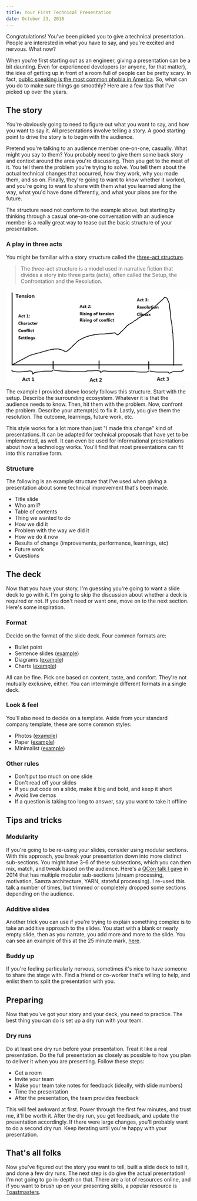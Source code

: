 ```yaml
---
title: Your First Technical Presentation
date: October 23, 2018
---
```


Congratulations! You've been picked you to give a technical presentation. People are interested in what you have to say, and you're excited and nervous. What now?

When you're first starting out as an engineer, giving a presentation can be a bit daunting. Even for experienced developers (or anyone, for that matter), the idea of getting up in front of a room full of people can be pretty scary. In fact, [public speaking is the most common phobia in America](https://www.doitbest.com/pages/americas-most-common-fears). So, what can you do to make sure things go smoothly? Here are a few tips that I've picked up over the years.

## The story

You're obviously going to need to figure out what you want to say, and how you want to say it. All presentations involve telling a story. A good starting point to drive the story is to begin with the audience.

Pretend you're talking to an audience member one-on-one, casually. What might you say to them? You probably need to give them some back story and context around the area you're discussing. Then you get to the meat of it. You tell them the problem you're trying to solve. You tell them about the actual technical changes that occurred, how they work, why you made them, and so on. Finally, they're going to want to know whether it worked, and you're going to want to share with them what you learned along the way, what you'd have done differently, and what your plans are for the future.

The structure need not conform to the example above, but starting by thinking through a casual one-on-one conversation with an audience member is a really great way to tease out the basic structure of your presentation.

### A play in three acts

You might be familiar with a story structure called the [three-act structure](https://en.wikipedia.org/wiki/Three-act_structure).

> The three-act structure is a model used in narrative fiction that divides a story into three parts (acts), often called the Setup, the Confrontation and the Resolution.

![Three Act Structure (UfofVincent/Wikimedia)](images/posts/2018-10-23-your-first-technical-presentation/1024px-Tension_of_three_act_structure.png "Three Act Structure (UfofVincent/Wikimedia)")

The example I provided above loosely follows this structure. Start with the setup. Describe the surrounding ecosystem. Whatever it is that the audience needs to know. Then, hit them with the problem. Now, confront the problem. Describe your attempt(s) to fix it. Lastly, you give them the resolution. The outcome, learnings, future work, etc.

This style works for a lot more than just "I made this change" kind of presentations. It can be adapted for technical proposals that have yet to be implemented, as well. It can even be used for informational presentations about how a technology works. You'll find that most presentations can fit into this narrative form.

### Structure

The following is an example structure that I've used when giving a presentation about some technical improvement that's been made.

* Title slide
* Who am I?
* Table of contents
* Thing we wanted to do
* How we did it
* Problem with the way we did it
* How we do it now
* Results of change (improvements, performance, learnings, etc)
* Future work
* Questions

## The deck

Now that you have your story, I'm guessing you're going to want a slide deck to go with it. I'm going to skip the discussion about whether a deck is required or not. If you don't need or want one, move on to the next section. Here's some inspiration.

### Format

Decide on the format of the slide deck. Four common formats are:

* Bullet point
* Sentence slides ([example](https://www.slideshare.net/ZazzaNM/sxsw-2018-top-trends))
* Diagrams ([example](https://www.slideshare.net/dave.m/thingmonk-data-gravity-iot-and-time-series))
* Charts ([example](https://www.kleinerperkins.com/perspectives/internet-trends-report-2018))

All can be fine. Pick one based on content, taste, and comfort. They're not mutually exclusive, either. You can intermingle different formats in a single deck.

### Look & feel

You'll also need to decide on a template. Aside from your standard company template, these are some common styles:

* Photos ([example](https://www.slideshare.net/ZazzaNM/sxsw-2018-top-trends))
* Paper ([example](https://speakerdeck.com/ept/is-kafka-a-database))
* Minimalist ([example](https://www.slideshare.net/criccomini/samza))

### Other rules

* Don't put too much on one slide
* Don't read off your slides
* If you put code on a slide, make it big and bold, and keep it short
* Avoid live demos
* If a question is taking too long to answer, say you want to take it offline

## Tips and tricks

### Modularity

If you're going to be re-using your slides, consider using modular sections. With this approach, you break your presentation down into more distinct sub-sections. You might have 3–6 of these subsections, which you can then mix, match, and tweak based on the audience. Here's a  [QCon talk I gave](https://www.slideshare.net/criccomini/samza-qcon) in 2014 that has multiple modular sub-sections (stream processing, motivation, Samza architecture, YARN, stateful processing). I re-used this talk a number of times, but trimmed or completely dropped some sections depending on the audience.

### Additive slides

Another trick you can use if you're trying to explain something complex is to take an additive approach to the slides. You start with a blank or nearly empty slide, then as you narrate, you add more and more to the slide. You can see an example of this at the 25 minute mark, [here](https://www.infoq.com/presentations/samza-linkedin).

### Buddy up

If you're feeling particularly nervous, sometimes it's nice to have someone to share the stage with. Find a friend or co-worker that's willing to help, and enlist them to split the presentation with you.

## Preparing

Now that you've got your story and your deck, you need to practice. The best thing you can do is set up a dry run with your team.

### Dry runs

Do at least one dry run before your presentation. Treat it like a real presentation. Do the full presentation as closely as possible to how you plan to deliver it when you are presenting. Follow these steps:

* Get a room
* Invite your team
* Make your team take notes for feedback (ideally, with slide numbers)
* Time the presentation
* After the presentation, the team provides feedback

This will feel awkward at first. Power through the first few minutes, and trust me, it'll be worth it.
After the dry run, you get feedback, and update the presentation accordingly. If there were large changes, you'll probably want to do a second dry run. Keep iterating until you're happy with your presentation.

## That's all folks

Now you've figured out the story you want to tell, built a slide deck to tell it, and done a few dry runs. The next step is do give the actual presentation! I'm not going to go in-depth on that. There are a lot of resources online, and if you want to brush up on your presenting skills, a popular resource is [Toastmasters](https://www.toastmasters.org).

